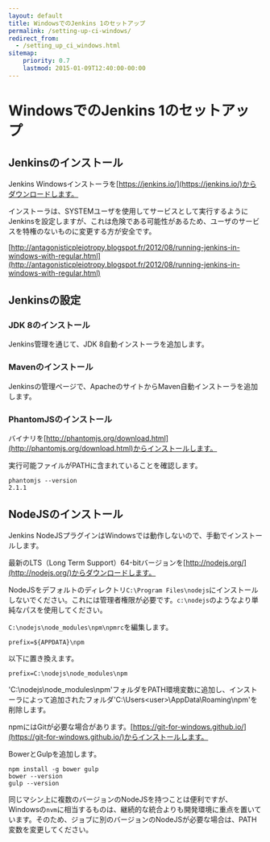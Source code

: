 ```yaml
---
layout: default
title: WindowsでのJenkins 1のセットアップ
permalink: /setting-up-ci-windows/
redirect_from:
  - /setting_up_ci_windows.html
sitemap:
    priority: 0.7
    lastmod: 2015-01-09T12:40:00-00:00
---
```


# <i class="fa fa-stethoscope"></i> WindowsでのJenkins 1のセットアップ

## Jenkinsのインストール

Jenkins Windowsインストーラを[https://jenkins.io/](https://jenkins.io/)からダウンロードします。

インストーラは、SYSTEMユーザを使用してサービスとして実行するようにJenkinsを設定しますが、これは危険である可能性があるため、ユーザのサービスを特権のないものに変更する方が安全です。

[http://antagonisticpleiotropy.blogspot.fr/2012/08/running-jenkins-in-windows-with-regular.html](http://antagonisticpleiotropy.blogspot.fr/2012/08/running-jenkins-in-windows-with-regular.html)

## Jenkinsの設定

### JDK 8のインストール

Jenkins管理を通じて、JDK 8自動インストーラを追加します。

### Mavenのインストール

Jenkinsの管理ページで、ApacheのサイトからMaven自動インストーラを追加します。

### PhantomJSのインストール

バイナリを[http://phantomjs.org/download.html](http://phantomjs.org/download.html)からインストールします。

実行可能ファイルがPATHに含まれていることを確認します。

~~~
phantomjs --version
2.1.1
~~~

## NodeJSのインストール

Jenkins NodeJSプラグインはWindowsでは動作しないので、手動でインストールします。

最新のLTS（Long Term Support）64-bitバージョンを[http://nodejs.org/](http://nodejs.org/)からダウンロードします。

NodeJSをデフォルトのディレクトリ`C:\Program Files\nodejs`にインストールしないでください。これには管理者権限が必要です。`c:\nodejs`のようなより単純なパスを使用してください。

`C:\nodejs\node_modules\npm\npmrc`を編集します。

~~~
prefix=${APPDATA}\npm
~~~

以下に置き換えます。

~~~
prefix=C:\nodejs\node_modules\npm
~~~

'C:\nodejs\node_modules\npm'フォルダをPATH環境変数に追加し、インストーラによって追加されたフォルダ'C:\Users\<user>\AppData\Roaming\npm'を削除します。

npmにはGitが必要な場合があります。[https://git-for-windows.github.io/](https://git-for-windows.github.io/)からインストールします。

BowerとGulpを追加します。

~~~
npm install -g bower gulp
bower --version
gulp --version
~~~

同じマシン上に複数のバージョンのNodeJSを持つことは便利ですが、Windowsの`nvm`に相当するものは、継続的な統合よりも開発環境に重点を置いています。そのため、ジョブに別のバージョンのNodeJSが必要な場合は、PATH変数を変更してください。
